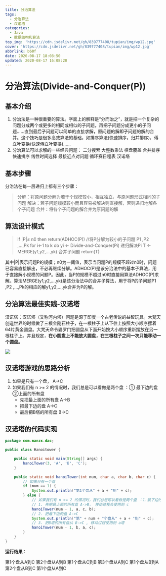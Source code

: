 ```yaml
---
title: 分治算法
tags:
  - 分治算法
  - 汉诺塔
categories:
  - Java
  - 数据结构和算法
top_img: 'https://cdn.jsdelivr.net/gh/839777408/tupian/img/wp12.jpg'
cover: 'https://cdn.jsdelivr.net/gh/839777408/tupian/img/wp12.jpg'
abbrlink: b60f
date: 2020-08-17 18:08:50
updated: 2020-08-17 16:08:20
---
```


# 分治算法(Divide-and-Conquer(P))

## 基本介绍

1. 分治法是一种很重要的算法。字面上的解释是“分而治之”，就是把一个复杂的问题分成两个或更多的相同或相似的子问题，再把子问题分成更小的子问题……直到最后子问题可以简单的直接求解，原问题的解即子问题的解的合并。这个技巧是很多高效算法的基础，如排序算法(快速排序，归并排序)，傅立叶变换(快速傅立叶变换)……
2. 分治算法可以求解的一些经典问题：
   二分搜索
   大整数乘法
   棋盘覆盖
   合并排序
   快速排序
   线性时间选择
   最接近点对问题
   循环赛日程表
   汉诺塔



## 基本步骤

分治法在每一层递归上都有三个步骤：

> 分解：将原问题分解为若干个规模较小，相互独立，与原问题形式相同的子问题
> 解决：若子问题规模较小而且容易被解决则直接解，否则递归地解各个子问题
> 合并：将各个子问题的解合并为原问题的解



## 算法设计模式

>if |P|≤ n0
   then return(ADHOC(P))
//将P分解为较小的子问题 P1 ,P2 ,…,Pk
for i←1 to k
do yi ← Divide-and-Conquer(Pi)   递归解决Pi
T ← MERGE(y1,y2,…,yk)   合并子问题
return(T)

其中|P|表示问题P的规模；n0为一阈值，表示当问题P的规模不超过n0时，问题已容易直接解出，不必再继续分解。ADHOC(P)是该分治法中的基本子算法，用于直接解小规模的问题P。因此，当P的规模不超过n0时直接用算法ADHOC(P)求解。算法MERGE(y1,y2,…,yk)是该分治法中的合并子算法，用于将P的子问题P1 ,P2 ,…,Pk的相应的解y1,y2,…,yk合并为P的解。



## 分治算法最佳实践-汉诺塔

汉诺塔：汉诺塔（又称河内塔）问题是源于印度一个古老传说的益智玩具。大梵天创造世界的时候做了三根金刚石柱子，在一根柱子上从下往上按照大小顺序摞着64片黄金圆盘。大梵天命令婆罗门把圆盘从下面开始按大小顺序重新摆放在另一根柱子上。并且规定，**在小圆盘上不能放大圆盘，在三根柱子之间一次只能移动一个圆盘。**

![](https://cdn.jsdelivr.net/gh/839777408/tupian/blog/微信截图_20200817181950.png)



## 汉诺塔游戏的思路分析

1. 如果是只有一个盘， A->C
2. 如果我们有 n >= 2 的情况时，我们总是可以看做是两个盘 ：① 最下边的盘  ②上面的所有盘
   - 先把最上面的所有盘 A->B
   - 把最下边的盘 A->C
   - 最后把B塔的所有盘 B->C   



## 汉诺塔的代码实现

```java
package com.nanzx.dac;

public class Hanoitower {

	public static void main(String[] args) {
		hanoiTower(3, 'A', 'B', 'C');
	}

	public static void hanoiTower(int num, char a, char b, char c) {
		// 如果只有一个盘
		if (num == 1) {
			System.out.println("第1个盘从" + a + "到" + c);
		} else {
			// 如果我们有 n >= 2 的情况时，我们总是可以看做是两个盘 ：1.最下边的盘 2.上面的所有盘
			// 1. 先把最上面的所有盘 A->B， 移动过程会使用到 c
			hanoiTower(num - 1, a, c, b);
			// 2. 把最下边的盘 A->C
			System.out.println("第" + num + "个盘从" + a + "到" + c);
			// 3. 把B塔的所有盘从 B->C , 移动过程使用到 a塔
			hanoiTower(num - 1, b, a, c);
		}
	}
}
```

**运行结果：**

第1个盘从A到C
第2个盘从A到B
第1个盘从C到B
第3个盘从A到C
第1个盘从B到A
第2个盘从B到C
第1个盘从A到C
